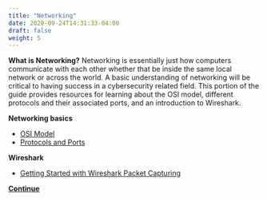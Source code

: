 ```yaml
---
title: "Networking"
date: 2020-09-24T14:31:33-04:00
draft: false
weight: 5
---
```


**What is Networking?**
Networking is essentially just how computers communicate with each other whether that be inside the same local network or across the world. A basic understanding of networking will be critical to having success in a cybersecurity related field. This portion of the guide provides resources for learning about the OSI model, different protocols and their associated ports, and an introduction to Wireshark.

**Networking basics**
+ [OSI Model](https://www.cloudflare.com/learning/ddos/glossary/open-systems-interconnection-model-osi/)
+ [Protocols and Ports](https://docs.microsoft.com/en-us/learn/modules/network-fundamentals/)

**Wireshark**
+ [Getting Started with Wireshark Packet Capturing](https://www.howtogeek.com/104278/how-to-use-wireshark-to-capture-filter-and-inspect-packets/)


**[Continue](https://cyberguide.os9.run/Beginner-Guide/CTFs/)**